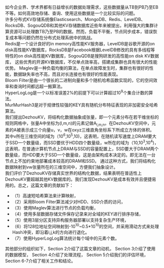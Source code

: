 如今企业界、学术界都有日益增长的数据处理需求，这些数据量从TB到PB乃至EB不等。如何高效地存储、查询、使用这些数据是一个比较实际的问题。    
许多分布式KV存储系统像Elasticsearch、MongoDB、Redis、LevelDB、RocksDB、SogouQDB和其他KV存储数据库近些年来被提出，利用强大的集群计算资源可以处理数TB乃至PB的数据。然而，负载不平衡，节点同步成本，错误恢复成本等问题仍然在分布式处理系统中的挑战。    
Redis是一个设计良好的in memory高性能KV服务器，LevelDB是谷歌开源的on disk高性能KV数据库，RocksDB是Facebook根据LevelDB修改的具有多线程等特性的on disk高性能KV数据库，SogouQDB是搜狗研发的高性能on disk KV数据库，
这些优秀的开源KV数据库，不仅单点效率高，搭建成集群也具有很大的性能优势。
Maglev是一种负载均衡的算法，在单点故障发生时，集群也有很好的性能，数据缺失率也不高，而且对长连接也有很好的性能表现。    
Bloom Filter是由一个很长的二进制向量和多个随机哈希函数实现的，它的空间效率和查询时间都远超一搬算法。    
HyperLogLog是一个以标准误差2%的前提下可以计算超过10<sup>9</sup>个集合计数的算法。    
MurMurHash3是对于规律性较强的KEY具有随机分布特征表现的非加密安全哈希算法。    
我们提出DezhouKV，将结构化数据抽象成张量，即一个元素分布在若干维坐标的规则网格中，张量A中坐标为(l,m,n)的元素记做A<sub>l,m,n</sub>。在DezhouKV空间中，元素的A被表示成三个向量u，v，w在oxyz三维直角坐标系下所成立方体的体积。
其中v所在三维空间的域为（10<sup>6</sup>,10<sup>5</sup>,10)，这表明，在随机读写速度上DRAM要大于SSD一个数量级，而SSD要优于HDD四个数量级，w所在的域为（10,10<sup>3</sup>,10<sup>4</sup>)，这表明，在普通计算机节点上DRAM与SSD的容量配置上，SSD要大于DRAM两个数量级，而HDD要大于SSD一个数量级，这是由架构成本决定的。即无法在一台节点上不加约束地部署成本较高的DRAM和SSD。
通过这种方式，我们将结构化数据映射到vw张量所在的三维空间中，方便我们抽象设计。    
我们评价了DezhouKV存储真实世界的结构化数据，结果表明在普适性上DezhouKV要超越其他KV数据库的。我们发现DezhouKV是成本有效并且便捷易用的。总之，这篇文章的贡献如下：
* （1）高速短哈希算法来计算映射，
* （2）采用Bloom Filter算法减少对HDD、SSD介质的访问，
* （3）使用Maglev算法进行节点的负载均衡，
* （4）使用多层数据存储文件保存记录来对全域的KEY进行排序存储，
* （5）使用3层分区支持异构服务器部署以支持复杂生产环境，
* （6）将128位地址空间映射到-10<sup>10</sup>~0.5*10<sup>10</sup>的空间，并采用滑动方式来处理Hash冲突，即沿着i,j,k的方向进行退化。    
* （7）使用HyperLogLog算法统计每个域中的元素个数。

其他部分的组织如下，Section 2介绍了这篇文章的动机， Section 3介绍了使用的数据模型， Section 4介绍了处理流程， Section 5介绍我们的评估环境， Section 6-7介绍了相关工作和结论。     